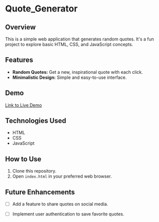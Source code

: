 # Quote_Generator

## Overview

This is a simple web application that generates random quotes. It's a fun project to explore basic HTML, CSS, and JavaScript concepts.

## Features

- **Random Quotes:** Get a new, inspirational quote with each click.
- **Minimalistic Design:** Simple and easy-to-use interface.

## Demo

[Link to Live Demo](https://your-quote-generator-demo-url.com)

## Technologies Used

- HTML
- CSS
- JavaScript

## How to Use

1. Clone this repository.
2. Open `index.html` in your preferred web browser.


## Future Enhancements

- [ ] Add a feature to share quotes on social media.
- [ ] Implement user authentication to save favorite quotes.

